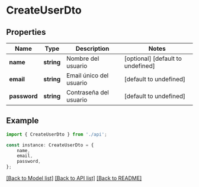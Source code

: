 # CreateUserDto


## Properties

Name | Type | Description | Notes
------------ | ------------- | ------------- | -------------
**name** | **string** | Nombre del usuario | [optional] [default to undefined]
**email** | **string** | Email único del usuario | [default to undefined]
**password** | **string** | Contraseña del usuario | [default to undefined]

## Example

```typescript
import { CreateUserDto } from './api';

const instance: CreateUserDto = {
    name,
    email,
    password,
};
```

[[Back to Model list]](../README.md#documentation-for-models) [[Back to API list]](../README.md#documentation-for-api-endpoints) [[Back to README]](../README.md)
